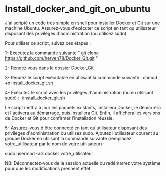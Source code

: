 # Install_docker_and_git_on_ubuntu

J'ai scripté un code très simple en shell pour installer Docker et Git sur une machine Ubuntu. 
Assurez-vous d'exécuter ce script en tant qu'utilisateur disposant des privilèges d'administration (ou utilisez sudo).

Pour utiliser ce script, suivez ces étapes :

1- Executez la commande suivante  " git clone https://github.com/herven78/Docker_Git.git "

2- Rendez vous dans le dossier Docker_Git

3- Rendez le script exécutable en utilisant la commande suivante :
chmod +x install_docker_git.sh

4- Exécutez le script avec les privilèges d'administration (ou en utilisant sudo) :
./install_docker_git.sh

Le script mettra à jour les paquets existants, installera Docker, le démarrera et l'activera au démarrage, puis installera Git. 
Enfin, il affichera les versions de Docker et Git pour confirmer l'installation réussie. 

5- Assurez-vous d'être connecté en tant qu'utilisateur disposant des privilèges d'administration ou utilisez sudo.
Ajoutez l'utilisateur courant au groupe Docker en utilisant la commande suivante (remplacez votre_utilisateur par le nom de votre utilisateur) :

sudo usermod -aG docker votre_utilisateur

NB: Déconnectez-vous de la session actuelle ou redémarrez votre système pour que les modifications prennent effet.

